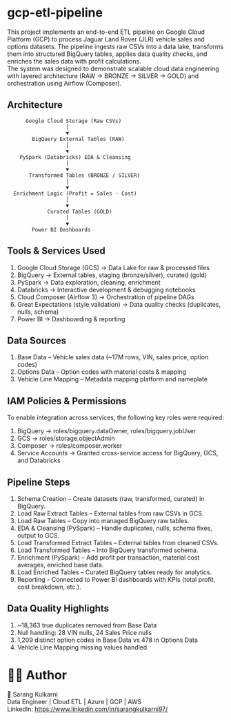 # gcp-etl-pipeline

This project implements an end-to-end ETL pipeline on Google Cloud Platform (GCP) to process Jaguar Land Rover (JLR) vehicle sales and options datasets. The pipeline ingests raw CSVs into a data lake, transforms them into structured BigQuery tables, applies data quality checks, and enriches the sales data with profit calculations. <br>
The system was designed to demonstrate scalable cloud data engineering with layered architecture (RAW → BRONZE → SILVER → GOLD) and orchestration using Airflow (Composer).

## Architecture

          Google Cloud Storage (Raw CSVs)
                       │
                       ▼
            BigQuery External Tables (RAW)
                       │
                       ▼
        PySpark (Databricks) EDA & Cleansing
                       │
                       ▼
           Transformed Tables (BRONZE / SILVER)
                       │
                       ▼
      Enrichment Logic (Profit = Sales - Cost)
                       │
                       ▼
                 Curated Tables (GOLD)
                       │
                       ▼
            Power BI Dashboards

## Tools & Services Used
1. Google Cloud Storage (GCS) → Data Lake for raw & processed files
2. BigQuery → External tables, staging (bronze/silver), curated (gold)
3. PySpark → Data exploration, cleaning, enrichment
4. Databricks → Interactive development & debugging notebooks
5. Cloud Composer (Airflow 3) → Orchestration of pipeline DAGs
6. Great Expectations (style validation) → Data quality checks (duplicates, nulls, schema)
7. Power BI → Dashboarding & reporting

## Data Sources
1. Base Data – Vehicle sales data (~17M rows, VIN, sales price, option codes)
2. Options Data – Option codes with material costs & mapping
3. Vehicle Line Mapping – Metadata mapping platform and nameplate

## IAM Policies & Permissions

To enable integration across services, the following key roles were required:

1. BigQuery → roles/bigquery.dataOwner, roles/bigquery.jobUser
2. GCS → roles/storage.objectAdmin
3. Composer → roles/composer.worker
4. Service Accounts → Granted cross-service access for BigQuery, GCS, and Databricks

## Pipeline Steps

1. Schema Creation – Create datasets (raw, transformed, curated) in BigQuery.
2. Load Raw Extract Tables – External tables from raw CSVs in GCS.
3. Load Raw Tables – Copy into managed BigQuery raw tables.
4. EDA & Cleansing (PySpark) – Handle duplicates, nulls, schema fixes, output to GCS.
5. Load Transformed Extract Tables – External tables from cleaned CSVs.
6. Load Transformed Tables – Into BigQuery transformed schema.
7. Enrichment (PySpark) – Add profit per transaction, material cost averages, enriched base data.
8. Load Enriched Tables – Curated BigQuery tables ready for analytics.
9. Reporting – Connected to Power BI dashboards with KPIs (total profit, cost breakdown, etc.).


## Data Quality Highlights

1. ~18,363 true duplicates removed from Base Data
2. Null handling: 28 VIN nulls, 24 Sales Price nulls
3. 1,209 distinct option codes in Base Data vs 478 in Options Data
4. Vehicle Line Mapping missing values handled


# 🧑‍💻 Author

👤 Sarang Kulkarni <br>
Data Engineer | Cloud ETL | Azure | GCP | AWS <br>
LinkedIn: https://www.linkedin.com/in/sarangkulkarni97/
